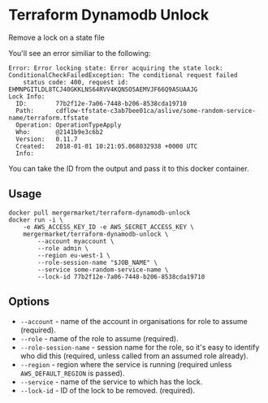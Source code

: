 # Terraform Dynamodb Unlock

Remove a lock on a state file

You'll see an error similiar to the following:
```
Error: Error locking state: Error acquiring the state lock: ConditionalCheckFailedException: The conditional request failed
	status code: 400, request id: EHMNPGITLDL8TCJ40GKKLNS64RVV4KQNSO5AEMVJF66Q9ASUAAJG
Lock Info:
  ID:        77b2f12e-7a06-7448-b206-8538cda19710
  Path:      cdflow-tfstate-c3ab7bee01ca/aslive/some-random-service-name/terraform.tfstate
  Operation: OperationTypeApply
  Who:       @2141b9e3c6b2
  Version:   0.11.7
  Created:   2018-01-01 10:21:05.068032938 +0000 UTC
  Info:  
```

You can take the ID from the output and pass it to this docker container.

## Usage

    docker pull mergermarket/terraform-dynamodb-unlock
    docker run -i \
        -e AWS_ACCESS_KEY_ID -e AWS_SECRET_ACCESS_KEY \
        mergermarket/terraform-dynamodb-unlock \
            --account myaccount \
            --role admin \
            --region eu-west-1 \
            --role-session-name "$JOB_NAME" \
            --service some-random-service-name \
            --lock-id 77b2f12e-7a06-7448-b206-8538cda19710

## Options

* `--account` - name of the account in organisations for role to assume (required).
* `--role` - name of the role to assume (required).
* `--role-session-name` - session name for the role, so it's easy to identify who did this (required, unless called from an assumed role already).
* `--region` - region where the service is running (required unless `AWS_DEFAULT_REGION` is passed).
* `--service` - name of the service to which has the lock.
* `--lock-id` - ID of the lock to be removed. (required).
